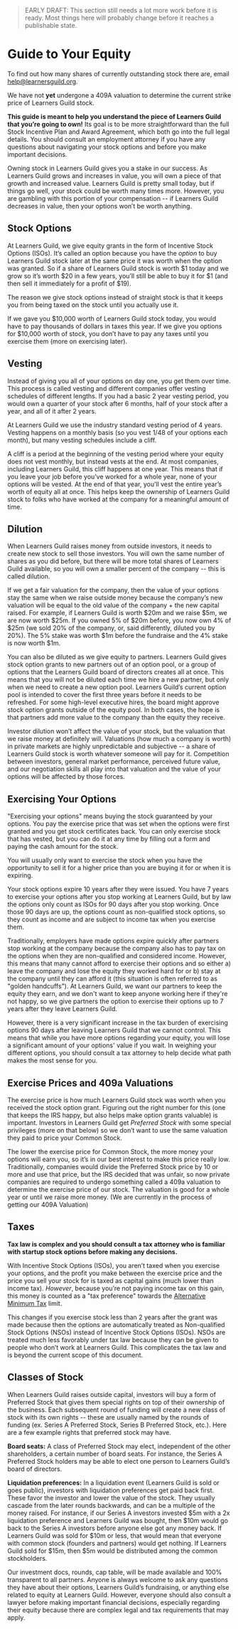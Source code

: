 > EARLY DRAFT: This section still needs a lot more work before it is ready. Most things here will probably change before it reaches a publishable state.

# Guide to Your Equity

To find out how many shares of currently outstanding stock there are, email help@learnersguild.org.

We have not **yet** undergone a 409A valuation to determine the current strike price of Learners Guild stock.

**This guide is meant to help you understand the piece of Learners Guild that you’re going to own!** Its goal is to be more straightforward than the full Stock Incentive Plan and Award Agreement, which both go into the full legal details. You should consult an employment attorney if you have any questions about navigating your stock options and before you make important decisions.

Owning stock in Learners Guild gives you a stake in our success. As Learners Guild grows and increases in value, you will own a piece of that growth and increased value. Learners Guild is pretty small today, but if things go well, your stock could be worth many times more. However, you are gambling with this portion of your compensation -- if Learners Guild decreases in value, then your options won’t be worth anything.

## Stock Options

At Learners Guild, we give equity grants in the form of Incentive Stock Options (ISOs). It’s called an option because you have the *option* to buy Learners Guild stock later at the same price it was worth when the option was granted. So if a share of Learners Guild stock is worth $1 today and we grow so it’s worth $20 in a few years, you’ll still be able to buy it for $1 (and then sell it immediately for a profit of $19).

The reason we give stock options instead of straight stock is that it keeps you from being taxed on the stock until you actually use it.

If we gave you $10,000 worth of Learners Guild stock today, you would have to pay thousands of dollars in taxes this year. If we give you options for $10,000 worth of stock, you don’t have to pay any taxes until you exercise them (more on exercising later).

## Vesting

Instead of giving you all of your options on day one, you get them over time. This process is called vesting and different companies offer vesting schedules of different lengths. If you had a basic 2 year vesting period, you would own a quarter of your stock after 6 months, half of your stock after a year, and all of it after 2 years.

At Learners Guild we use the industry standard vesting period of 4 years. Vesting happens on a monthly basis (so you vest 1/48 of your options each month), but many vesting schedules include a cliff.

A cliff is a period at the beginning of the vesting period where your equity does not vest monthly, but instead vests at the end. At most companies, including Learners Guild, this cliff happens at one year. This means that if you leave your job before you’ve worked for a whole year, none of your options will be vested. At the end of that year, you’ll vest the entire year’s worth of equity all at once. This helps keep the ownership of Learners Guild stock to folks who have worked at the company for a meaningful amount of time.

## Dilution

When Learners Guild raises money from outside investors, it needs to create new stock to sell those investors. You will own the same number of shares as you did before, but there will be more total shares of Learners Guild available, so you will own a smaller percent of the company -- this is called dilution.

If we get a fair valuation for the company, then the value of your options stay the same when we raise outside money because the company’s new valuation will be equal to the old value of the company + the new capital raised. For example, if Learners Guild is worth $20m and we raise $5m, we are now worth $25m. If you owned 5% of $20m before, you now own 4% of $25m (we sold 20% of the company, or, said differently, diluted you by 20%). The 5% stake was worth $1m before the fundraise and the 4% stake is now worth $1m.

You can also be diluted as we give equity to partners. Learners Guild gives stock option grants to new partners out of an option pool, or a group of options that the Learners Guild board of directors creates all at once. This means that you will not be diluted each time we hire a new partner, but only when we need to create a new option pool. Learners Guild’s current option pool is intended to cover the first three years before it needs to be refreshed. For some high-level executive hires, the board might approve stock option grants outside of the equity pool. In both cases, the hope is that partners add more value to the company than the equity they receive.

Investor dilution won’t affect the value of your stock, but the valuation that we raise money at definitely will. Valuations (how much a company is worth) in private markets are highly unpredictable and subjective -- a share of Learners Guild stock is worth whatever someone will pay for it. Competition between investors, general market performance, perceived future value, and our negotiation skills all play into that valuation and the value of your options will be affected by those forces.

## Exercising Your Options

"Exercising your options" means buying the stock guaranteed by your options. You pay the exercise price that was set when the options were first granted and you get stock certificates back. You can only exercise stock that has vested, but you can do it at any time by filling out a form and paying the cash amount for the stock.

You will usually only want to exercise the stock when you have the opportunity to sell it for a higher price than you are buying it for or when it is expiring.

Your stock options expire 10 years after they were issued. You have 7 years to exercise your options after you stop working at Learners Guild, but by law the options only count as ISOs for 90 days after you stop working. Once those 90 days are up, the options count as non-qualified stock options, so they count as income and are subject to income tax when you exercise them.

Traditionally, employers have made options expire quickly after partners stop working at the company because the company also has to pay tax on the options when they are non-qualified and considered income. However, this means that many cannot afford to exercise their options and so either a) leave the company and lose the equity they worked hard for or b) stay at the company until they can afford it (this situation is often referred to as "golden handcuffs"). At Learners Guild, we want our partners to keep the equity they earn, and we don't want to keep anyone working here if they're not happy, so we give partners the option to exercise their options up to 7 years after they leave Learners Guild.

However, there is a very significant increase in the tax burden of exercising options 90 days after leaving Learners Guild that we cannot control. This means that while you have more options regarding your equity, you will lose a significant amount of your options' value if you wait. In weighing your different options, you should consult a tax attorney to help decide what path makes the most sense for you.

## Exercise Prices and 409a Valuations

The exercise price is how much Learners Guild stock was worth when you received the stock option grant. Figuring out the right number for this (one that keeps the IRS happy, but also helps make option grants valuable) is important. Investors in Learners Guild get *Preferred Stock* with some special privileges (more on that below) so we don’t want to use the same valuation they paid to price your Common Stock.

The lower the exercise price for Common Stock, the more money your options will earn you, so it’s in our best interest to make this price really low. Traditionally, companies would divide the Preferred Stock price by 10 or more and use that price, but the IRS decided that was unfair, so now private companies are required to undergo something called a 409a valuation to determine the exercise price of our stock. The valuation is good for a whole year or until we raise more money. (We are currently in the process of getting our 409A Valuation)

## Taxes

**Tax law is complex and you should consult a tax attorney who is familiar with startup stock options before making any decisions.**

With Incentive Stock Options (ISOs), you aren’t taxed when you exercise your options, and the profit you make between the exercise price and the price you sell your stock for is taxed as capital gains (much lower than income tax). *However*, because you’re not paying income tax on this gain, this money is counted as a "tax preference" towards the [Alternative Minimum Tax](http://www.irs.gov/Businesses/Small-Businesses-&-Self-Employed/Alternative-Minimum-Tax-%28AMT%29-Assistant-for-Individuals) limit.

This changes if you exercise stock less than 2 years after the grant was made because then the options are automatically treated as Non-qualified Stock Options (NSOs) instead of Incentive Stock Options (ISOs). NSOs are treated much less favorably under tax law because they can be given to people who don’t work at Learners Guild. This complicates the tax law and is beyond the current scope of this document.

## Classes of Stock

When Learners Guild raises outside capital, investors will buy a form of Preferred Stock that gives them special rights on top of their ownership of the business. Each subsequent round of funding will create a new class of stock with its own rights -- these are usually named by the rounds of funding (ex. Series A Preferred Stock, Series B Preferred Stock, etc.). Here are a few example rights that preferred stock may have.

**Board seats:** A class of Preferred Stock may elect, independent of the other shareholders, a certain number of board seats. For instance, the Series A Preferred Stock holders may be able to elect one person to Learners Guild’s board of directors.

**Liquidation preferences:** In a liquidation event (Learners Guild is sold or goes public), investors with liquidation preferences get paid back first. These favor the investor and lower the value of the stock. They usually cascade from the later rounds backwards, and can be a multiple of the money raised. For instance, if our Series A investors invested $5m with a 2x liquidation preference and Learners Guild was bought, then $10m would go back to the Series A investors before anyone else got any money back. If Learners Guild was sold for $10m or less, that would mean that everyone with common stock (founders and partners) would get nothing. If Learners Guild sold for $15m, then $5m would be distributed among the common stockholders.

Our investment docs, rounds, cap table, will be made available and 100% transparent to all partners. Anyone is always welcome to ask any questions they have about their options, Learners Guild’s fundraising, or anything else related to equity at Learners Guild. However, everyone should also consult a lawyer before making important financial decisions, especially regarding their equity because there are complex legal and tax requirements that may apply.
